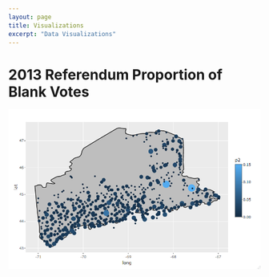 ```yaml
---
layout: page
title: Visualizations
excerpt: "Data Visualizations"
---
```


# 2013 Referendum Proportion of Blank Votes

![](interactive.png)
